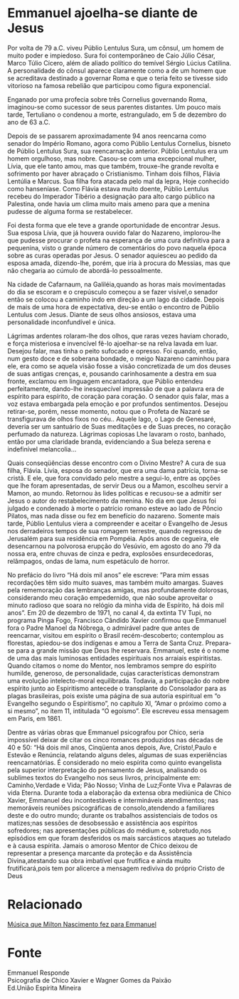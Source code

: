 # Emmanuel ajoelha-se diante de Jesus

Por volta de 79 a.C. viveu Públio Lentulus Sura, um cônsul, um homem de muito poder e impiedoso. Sura foi contemporâneo de Caio Júlio César, Marco Túlio Cícero, além de aliado político do temível Sérgio Lúcius Catilina. A personalidade do cônsul aparece claramente como a de um homem que se acreditava destinado a governar Roma e que o teria feito se tivesse sido vitorioso na famosa rebelião que participou como figura exponencial.

Enganado por uma profecia sobre três Cornelius governando Roma, imaginou-se como sucessor de seus parentes distantes. Um pouco mais tarde, Tertuliano o condenou a morte, estrangulado, em 5 de dezembro do ano de 63 a.C.

Depois de se passarem aproximadamente 94 anos reencarna como senador do Império Romano, agora como Públio Lentulus Cornelius, bisneto de Públio Lentulus Sura, sua reencarnação anterior. Públio Lentulus era um homem orgulhoso, mas nobre. Casou-se com uma excepcional mulher, Lívia, que ele tanto amou, mas que também, trouxe-lhe grande revolta e sofrimento por haver abraçado o Cristianismo. Tinham dois filhos, Flávia Lentúlia e Marcus. Sua filha fora atacada pelo mal da lepra, Hoje conhecido como hanseníase. Como Flávia estava muito doente, Públio Lentulus recebeu do Imperador Tibério a designação para alto cargo público na Palestina, onde havia um clima muito mais ameno para que a menina pudesse de alguma forma se restabelecer.

Foi desta forma que ele teve a grande oportunidade de encontrar Jesus. Sua esposa Lívia, que já houvera ouvido falar do Nazareno, implorou-lhe que pudesse procurar o profeta na esperança de uma cura definitiva para a pequenina, visto o grande número de comentários do povo naquela época sobre as curas operadas por Jesus. O senador aquiesceu ao pedido da esposa amada, dizendo-lhe, porém, que iria à procura do Messias, mas que não chegaria ao cúmulo de abordá-lo pessoalmente.

Na cidade de Cafarnaum, na Galiléia,quando as horas mais movimentadas do dia se escoram e o crepúsculo começou a se fazer visível,o senador então se colocou a caminho indo em direção a um lago da cidade. Depois de mais de uma hora de expectativa, deu-se então o encontro de Públio Lentulus com Jesus. Diante de seus olhos ansiosos, estava uma personalidade inconfundível e única.

Lágrimas ardentes rolaram-lhe dos olhos, que raras vezes haviam chorado, e força misteriosa e invencível fê-lo ajoelhar-se na relva lavada em luar. Desejou falar, mas tinha o peito sufocado e opresso. Foi quando, então, num gesto doce e de soberana bondade, o meigo Nazareno caminhou para ele, era como se aquela visão fosse a visão concretizada de um dos deuses de suas antigas crenças, e, pousando carinhosamente a destra em sua fronte, exclamou em linguagem encantadora, que Públio entendeu perfeitamente, dando-lhe inesquecível impressão de que a palavra era de espírito para espírito, de coração para coração. O senador quis falar, mas a voz estava embargada pela emoção e por profundos sentimentos. Desejou retirar-se, porém, nesse momento, notou que o Profeta de Nazaré se transfigurava de olhos fixos no céu.. Aquele lago, o Lago de Genesaré, deveria ser um santuário de Suas meditações e de Suas preces, no coração perfumado da natureza. Lágrimas copiosas Lhe lavaram o rosto, banhado, então por uma claridade branda, evidenciando a Sua beleza serena e indefinível melancolia…

Quais conseqüências desse encontro com o Divino Mestre? A cura de sua filha, Flávia. Lívia, esposa do senador, que era uma dama patrícia, torna-se cristã. E ele, que fora convidado pelo mestre a segui-lo, entre as opções que lhe foram apresentadas, de servir Deus ou a Mamon, escolheu servir a Mamon, ao mundo. Retornou às lides políticas e recusou-se a admitir ser Jesus o autor do restabelecimento da menina. No dia em que Jesus foi julgado e condenado à morte o patrício romano esteve ao lado de Pôncio Pilatos, mas nada disse ou fez em benefício do nazareno. Somente mais tarde, Públio Lentulus viera a compreender e aceitar o Evangelho de Jesus nos derradeiros tempos de sua romagem terrestre, quando regressou de Jerusalém para sua residência em Pompéia. Após anos de cegueira, ele desencarnou na polvorosa erupção do Vesúvio, em agosto do ano 79 da nossa era, entre chuvas de cinza e pedra, explosões ensurdecedoras, relâmpagos, ondas de lama, num espetáculo de horror.

No prefácio do livro “Há dois mil anos” ele escreve: ”Para mim essas recordações têm sido muito suaves, mas também muito amargas. Suaves pela rememoração das lembranças amigas, mas profundamente dolorosas, considerando meu coração empedernido, que não soube aproveitar o minuto radioso que soara no relógio da minha vida de Espírito, há dois mil anos”. Em 20 de dezembro de 1971, no canal 4, da extinta TV Tupi, no programa Pinga Fogo, Francisco Cândido Xavier confirmou que Emmanuel fora o Padre Manoel da Nóbrega, o admirável padre que antes de reencarnar, visitou em espírito o Brasil recém-descoberto; contemplou as florestas, apiedou-se dos indígenas e amou a Terra de Santa Cruz. Prepara-se para a grande missão que Deus lhe reservara. Emmanuel, este é o nome de uma das mais luminosas entidades espirituais nos arraiais espiritistas. Quando citamos o nome do Mentor, nos lembramos sempre do espírito humilde, generoso, de personalidade, cujas características demonstram uma evolução intelecto-moral equilibrada. Todavia, a participação do nobre espírito junto ao Espiritismo antecede o transplante do Consolador para as plagas brasileiras, pois existe uma página de sua autoria espiritual em “o Evangelho segundo o Espiritismo”, no capítulo XI, ”Amar o próximo como a si mesmo”, no item 11, intitulada “O egoísmo”. Ele escreveu essa mensagem em Paris, em 1861.

Dentre as várias obras que Emmanuel psicografou por Chico, seria impossível deixar de citar os cinco romances produzidos nas décadas de 40 e 50: “Há dois mil anos, Cinqüenta anos depois, Ave, Cristo!,Paulo e Estevão e Renúncia, relatando alguns deles, algumas de suas experiências reencarnatórias. É considerado no meio espírita como quinto evangelista pela superior interpretação do pensamento de Jesus, analisando os sublimes textos do Evangelho nos seus livros, principalmente em: Caminho,Verdade e Vida; Pão Nosso; Vinha de Luz;Fonte Viva e Palavras de vida Eterna. Durante toda a elaboração da extensa obra mediúnica de Chico Xavier, Emmanuel deu incontestáveis e intermináveis atendimentos; nas memoráveis reuniões psicográficas de consolo,atendendo a familiares deste e do outro mundo; durante os trabalhos assistenciais de todos os matizes;nas sessões de desobsessão e assistência aos espíritos sofredores; nas apresentações públicas do médium e, sobretudo,nos episódios em que foram desferidos os mais sarcásticos ataques ao tutelado e à causa espírita. Jamais o amoroso Mentor de Chico deixou de representar a presença marcante da proteção e da Assistência Divina,atestando sua obra imbatível que frutifica e ainda muito frutificará,pois tem por alicerce a mensagem rediviva do próprio Cristo de Deus

# Relacionado
[Música que Milton Nascimento fez para Emmanuel](https://vimeo.com/31082624)


# Fonte
Emmanuel Responde  
Psicografia de Chico Xavier e Wagner Gomes da Paixão  
Ed.União Espírita Mineira  
